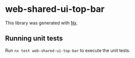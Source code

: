 # web-shared-ui-top-bar

This library was generated with [Nx](https://nx.dev).

## Running unit tests

Run `nx test web-shared-ui-top-bar` to execute the unit tests.

